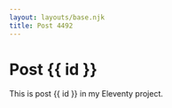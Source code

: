 ```yaml
---
layout: layouts/base.njk
title: Post 4492
---
```


# Post {{ id }}

This is post {{ id }} in my Eleventy project.
